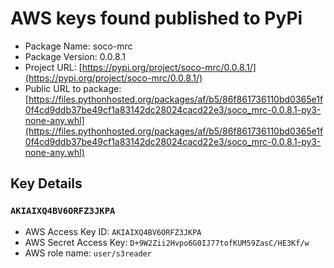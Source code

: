 # AWS keys found published to PyPi

* Package Name: soco-mrc
* Package Version: 0.0.8.1
* Project URL: [https://pypi.org/project/soco-mrc/0.0.8.1/](https://pypi.org/project/soco-mrc/0.0.8.1/)
* Public URL to package: [https://files.pythonhosted.org/packages/af/b5/86f861736110bd0365e1f0f4cd9ddb37be49cf1a83142dc28024cacd22e3/soco_mrc-0.0.8.1-py3-none-any.whl](https://files.pythonhosted.org/packages/af/b5/86f861736110bd0365e1f0f4cd9ddb37be49cf1a83142dc28024cacd22e3/soco_mrc-0.0.8.1-py3-none-any.whl)

## Key Details
### `AKIAIXQ4BV6ORFZ3JKPA`

* AWS Access Key ID: `AKIAIXQ4BV6ORFZ3JKPA`
* AWS Secret Access Key: `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` 
* AWS role name: `user/s3reader`
